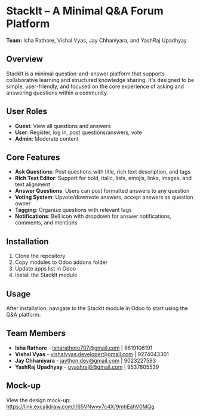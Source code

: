 # StackIt – A Minimal Q&A Forum Platform

**Team:** Isha Rathore, Vishal Vyas, Jay Chhaniyara, and YashRaj Upadhyay

## Overview
StackIt is a minimal question-and-answer platform that supports collaborative learning and structured knowledge sharing. It's designed to be simple, user-friendly, and focused on the core experience of asking and answering questions within a community.

## User Roles
- **Guest**: View all questions and answers
- **User**: Register, log in, post questions/answers, vote
- **Admin**: Moderate content

## Core Features
- **Ask Questions**: Post questions with title, rich text description, and tags
- **Rich Text Editor**: Support for bold, italic, lists, emojis, links, images, and text alignment
- **Answer Questions**: Users can post formatted answers to any question
- **Voting System**: Upvote/downvote answers, accept answers as question owner
- **Tagging**: Organize questions with relevant tags
- **Notifications**: Bell icon with dropdown for answer notifications, comments, and mentions

## Installation
1. Clone the repository
2. Copy modules to Odoo addons folder
3. Update apps list in Odoo
4. Install the StackIt module

## Usage
After installation, navigate to the StackIt module in Odoo to start using the Q&A platform.

## Team Members
- **Isha Rathore** - isharathore707@gmail.com | 8619106191
- **Vishal Vyas** - vishalvyas.developer@gmail.com | 9274043301
- **Jay Chhaniyara** - jaython.dev@gmail.com | 9023227593
- **YashRaj Upadhyay** - uyashraj8@gmail.com | 9537805539

## Mock-up
View the design mock-up: https://link.excalidraw.com/l/65VNwvy7c4X/9mhEahV0MQg
